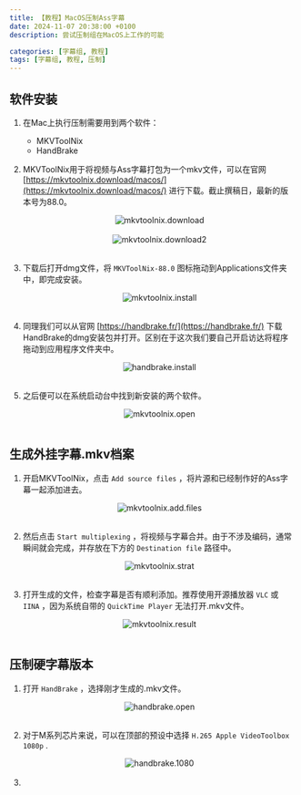 ```yaml
---
title: 【教程】MacOS压制Ass字幕
date: 2024-11-07 20:38:00 +0100
description: 尝试压制组在MacOS上工作的可能

categories: [字幕组, 教程]
tags: [字幕组, 教程, 压制]
---
```


## 软件安装
1. 在Mac上执行压制需要用到两个软件：
    - MKVToolNix
    - HandBrake
    
2. MKVToolNix用于将视频与Ass字幕打包为一个mkv文件，可以在官网 [https://mkvtoolnix.download/macos/](https://mkvtoolnix.download/macos/) 进行下载。截止撰稿日，最新的版本号为88.0。
   <center><img src="/assets/img/post/2024-11-07-how-to-compress-final-video-in-mac/mkvtoolnix_download.png" alt= "mkvtoolnix.download"></center>
    <br/>
   <center><img src="/assets/img/post/2024-11-07-how-to-compress-final-video-in-mac/mkvtoolnix_download2.png" alt= "mkvtoolnix.download2"></center>
    <br/>
3. 下载后打开dmg文件，将 `MKVToolNix-88.0` 图标拖动到Applications文件夹中，即完成安装。
   <center><img src="/assets/img/post/2024-11-07-how-to-compress-final-video-in-mac/mkvtoolnix_install.png" alt= "mkvtoolnix.install"></center>
   <br/>
4. 同理我们可以从官网 [https://handbrake.fr/](https://handbrake.fr/) 下载HandBrake的dmg安装包并打开。区别在于这次我们要自己开启访达将程序拖动到应用程序文件夹中。
   
   <center><img src="/assets/img/post/2024-11-07-how-to-compress-final-video-in-mac/handbrake_install.png" alt= "handbrake.install"></center>
   <br/>
   
5. 之后便可以在系统启动台中找到新安装的两个软件。
   
   <center><img src="/assets/img/post/2024-11-07-how-to-compress-final-video-in-mac/mkvtoolnix_open.png" alt= "mkvtoolnix.open"></center>
   <br/>

## 生成外挂字幕.mkv档案

1. 开启MKVToolNix，点击 `Add source files` ，将片源和已经制作好的Ass字幕一起添加进去。
   
   <center><img src="/assets/img/post/2024-11-07-how-to-compress-final-video-in-mac/mkvtoolnix_add_files.png" alt= "mkvtoolnix.add.files"></center>
   <br/>
2. 然后点击 `Start multiplexing` ，将视频与字幕合并。由于不涉及编码，通常瞬间就会完成，并存放在下方的 `Destination file` 路径中。
   
   <center><img src="/assets/img/post/2024-11-07-how-to-compress-final-video-in-mac/mkvtoolnix_start.png" alt= "mkvtoolnix.strat"></center>
   <br/>
3. 打开生成的文件，检查字幕是否有顺利添加。推荐使用开源播放器 `VLC` 或 `IINA` ，因为系统自带的 `QuickTime Player` 无法打开.mkv文件。
   
   <center><img src="/assets/img/post/2024-11-07-how-to-compress-final-video-in-mac/mkvtoolnix_result.png" alt= "mkvtoolnix.result"></center>
   <br/>

## 压制硬字幕版本

1. 打开 `HandBrake` ，选择刚才生成的.mkv文件。
   
    <center><img src="/assets/img/post/2024-11-07-how-to-compress-final-video-in-mac/handbrake_open.png" alt= "handbrake.open"></center>
   <br/>
2. 对于M系列芯片来说，可以在顶部的预设中选择 `H.265 Apple VideoToolbox 1080p` .
   <center><img src="/assets/img/post/2024-11-07-how-to-compress-final-video-in-mac/handbrake_1080.png" alt= "handbrake.1080"></center>
   <br/>
3. 


